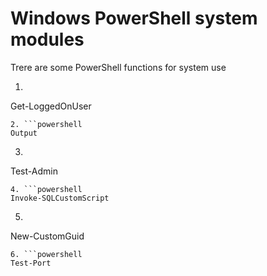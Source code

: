 # Windows PowerShell system modules
Trere are some PowerShell functions for system use
1. ```powershell
Get-LoggedOnUser
```
2. ```powershell
Output
```
3. ```powershell
Test-Admin
```
4. ```powershell
Invoke-SQLCustomScript
```
5. ```powershell
New-CustomGuid
```
6. ```powershell
Test-Port
```